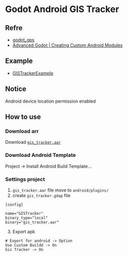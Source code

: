 # Godot Android GIS Tracker

## Refre

- [godot_gps](https://github.com/seagsm/godot_gps)
- [Advanced Godot | Creating Custom Android Modules](https://www.youtube.com/watch?v=a6MDzdqC5a0)

## Example

- [GISTrackerExample](https://github.com/lminggang/Godot-Android-GIS-Tracker/tree/main/example)

## Notice

Android device location permission enabled

## How to use

### Download arr

Download [`gis_tracker.aar`](https://github.com/lminggang/Godot-Android-GIS-Tracker/releases/download/v0.1/gis_tracker.aar)

### Download Android Template

Project -> Install Android Build Template...

### Settings project

1. `gis_tracker.aar` file move to `android/plugins/`
2. create `gis_tracker.gdap` file

```text
[config]

name="GISTracker"
binary_type="local"
binary="gis_tracker.aar"
```

3. Export apk

```text
# Export for android -> Option
Use Custom Buildd -> On
Gis Tracker -> On
```
